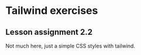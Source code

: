 # Tailwind exercises

## Lesson assignment 2.2

Not much here, just a simple CSS styles with tailwind.
